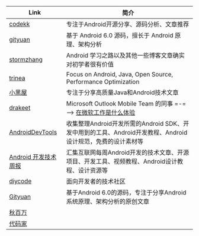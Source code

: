 
| Link | 简介 |
| ------ | ------ | 
| [codekk](http://p.codekk.com/) | 专注于Android开源分享、源码分析、文章推荐 |
| [gityuan](http://gityuan.com/) | 基于 Android 6.0 源码，擅长于 Android 原理、架构分析 |
| [stormzhang](http://p.codekk.com/) | Android 学习之路以及其他一些博客文章确实对初学者很有价值
| [trinea](http://www.trinea.cn/) | Focus on Android, Java, Open Source, Performance Optimization
| [小黑屋](http://droidyue.com/) | 专注于分享高质量Java和Android技术文章
| [drakeet](https://medium.com/@drakeet/has-recommended) | Microsoft Outlook Mobile Team 的同事 =-= --> [在微软工作是什么体验](https://telegra.ph/join-microsoft-10-19)
| [AndroidDevTools](https://github.com/inferjay/AndroidDevTools) | 收集整理Android开发所需的Android SDK、开发中用到的工具、Android开发教程、Android设计规范，免费的设计素材等 
| [Android 开发技术周报](https://androidweekly.cn/) | 汇集互联网每周Android开发的技术文章、开源项目、开发工具、视频教程、Android设计教程、设计资源等
| [diycode](http://www.diycode.cc/) | 面向开发者的技术社区
| [Gityuan](http://gityuan.com/) | 基于Android 6.0的源码，专注于分享Android系统原理、架构分析的原创文章
| [秋百万](http://www.liaohuqiu.net/) | 
| [代码家](https://gank.io/) | 
